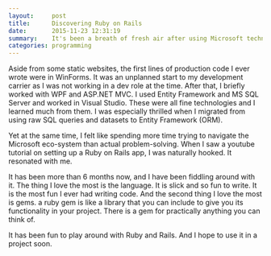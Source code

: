 ```yaml
---
layout:     post
title:      Discovering Ruby on Rails
date:       2015-11-23 12:31:19
summary:    It's been a breath of fresh air after using Microsoft technologies for several years.
categories: programming
---
```




Aside from some static websites, the first lines of production code I ever wrote were in WinForms. It was an unplanned start to my development carrier as I was not working in a dev role at the time. After that, I briefly worked with WPF and ASP.NET MVC. I used Entity Framework and MS SQL Server and worked in Visual Studio. These were all fine technologies and I learned much from them. I was especially thrilled when I migrated from using raw SQL queries and datasets to Entity Framework (ORM).

Yet at the same time, I felt like spending more time trying to navigate the Microsoft eco-system than actual problem-solving. When I saw a youtube tutorial on setting up a Ruby on Rails app, I was naturally hooked. It resonated with me.

It has been more than 6 months now, and I have been fiddling around with it. The thing I love the most is the language. It is slick and so fun to write. It is the most fun I ever had writing code. And the second thing I love the most is gems. a ruby gem is like a library that you can include to give you its functionality in your project. There is a gem for practically anything you can think of.

It has been fun to play around with Ruby and Rails. And I hope to use it in a project soon.
